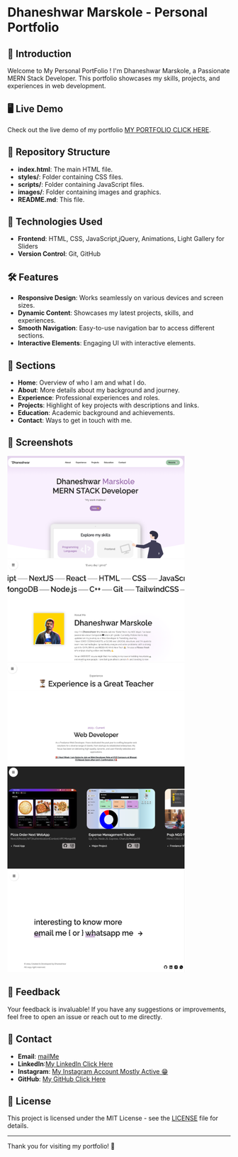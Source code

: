 # Dhaneshwar Marskole - Personal Portfolio

## 🌟 Introduction

Welcome to My Personal PortFolio ! I'm Dhaneshwar Marskole, a Passionate MERN Stack Developer. This portfolio showcases my skills, projects, and experiences in web development.

## 🖥️ Live Demo

Check out the live demo of my portfolio [MY PORTFOLIO CLICK HERE](https://www.dhaneshwar.site/).

## 📁 Repository Structure

- **index.html**: The main HTML file.
- **styles/**: Folder containing CSS files.
- **scripts/**: Folder containing JavaScript files.
- **images/**: Folder containing images and graphics.
- **README.md**: This file.

## 🚀 Technologies Used

- **Frontend**: HTML, CSS, JavaScript,jQuery, Animations, Light Gallery for Sliders
- **Version Control**: Git, GitHub

## 🛠️ Features

- **Responsive Design**: Works seamlessly on various devices and screen sizes.
- **Dynamic Content**: Showcases my latest projects, skills, and experiences.
- **Smooth Navigation**: Easy-to-use navigation bar to access different sections.
- **Interactive Elements**: Engaging UI with interactive elements.

## 📂 Sections

- **Home**: Overview of who I am and what I do.
- **About**: More details about my background and journey.
- **Experience**: Professional experiences and roles.
- **Projects**: Highlight of key projects with descriptions and links.
- **Education**: Academic background and achievements.
- **Contact**: Ways to get in touch with me.

## 📸 Screenshots
<div style="flex">
<img src="./images/Screenshot/HomePage.png" alt="Alt text" width="400" height="230">
<img src="./images/Screenshot/Introduction.png" alt="Alt text" width="400" height="230">
<img src="./images/Screenshot/Experience.png" alt="Alt text" width="400" height="230">
<img src="./images/Screenshot/Projects.png" alt="Alt text" width="400" height="230">
<img src="./images/Screenshot/Contact.png" alt="Alt text" width="400" height="230">
  
</div>


## 💬 Feedback

Your feedback is invaluable! If you have any suggestions or improvements, feel free to open an issue or reach out to me directly.

## 📧 Contact

- **Email**: [mailMe](mailto:work.dhaneshwar@gmail.com)
- **LinkedIn**:[My LinkedIn Click Here](https://linkedin.com/in/dhaneshwar-marskole-a4569b206])
- **Instagram**: [My Instagram Account Mostly Active 😁](https://www.instagram.com/deltamike_7/)
- **GitHub**: [My GitHub Click Here](https://github.com/Dhaneshwar7)

## 📄 License

This project is licensed under the MIT License - see the [LICENSE](LICENSE) file for details.

---

Thank you for visiting my portfolio! 🌟
